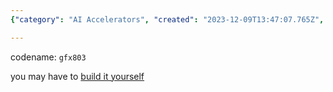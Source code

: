 ```yaml
---
{"category": "AI Accelerators", "created": "2023-12-09T13:47:07.765Z", "date": "2023-12-09 13:47:07", "description": "This article discusses the process of using an RX580 16g graphics card with the codename `gfx803` as an AI accelerator. The user is provided with a GitHub link to build it themselves.", "modified": "2023-12-09T13:49:52.421Z", "tags": ["RX580", "16g", "AI accelerator", "gfx803", "GitHub", "DIY build", "Graphics card"], "title": "Rx580 16G Used As Ai Accelerator"}

---
```


codename: `gfx803`

you may have to [build it yourself](https://github.com/tsl0922/pytorch-gfx803)
